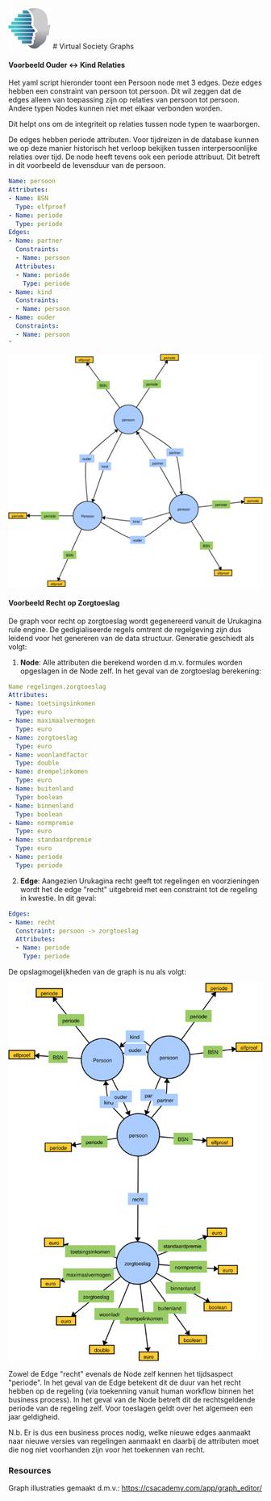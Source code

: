 ![logo](./img/logo.svg) # Virtual Society Graphs

#### Voorbeeld Ouder <-> Kind Relaties

Het yaml script hieronder toont een Persoon node met 3 edges. Deze edges hebben een constraint van persoon tot persoon. Dit wil zeggen
dat de edges alleen van toepassing zijn op relaties van persoon tot persoon. Andere typen Nodes kunnen niet met elkaar verbonden worden.

Dit helpt ons om de integriteit op relaties tussen node typen te waarborgen.

De edges hebben periode attributen. Voor tijdreizen in de database kunnen we op deze manier historisch het verloop bekijken tussen
interpersoonlijke relaties over tijd. De node heeft tevens ook een periode attribuut. Dit betreft in dit voorbeeld de levensduur van de persoon.

```YAML
Name: persoon
Attributes:
- Name: BSN
  Type: elfproef
- Name: periode
  Type: periode
Edges:
- Name: partner
  Constraints:
  - Name: persoon
  Attributes:
  - Name: periode
    Type: periode
- Name: kind
  Constraints:
  - Name: persoon
- Name: ouder
  Constraints:
  - Name: persoon
"
```

![](./img/ouder-kind-relatie.svg)


#### Voorbeeld Recht op Zorgtoeslag

De graph voor recht op zorgtoeslag wordt gegenereerd vanuit de Urukagina rule engine. De gedigialiseerde regels omtrent de regelgeving zijn dus
leidend voor het genereren van de data structuur. Generatie geschiedt als volgt:

1. **Node**: Alle attributen die berekend worden d.m.v. formules worden opgeslagen in de Node zelf. In het geval van de zorgtoeslag berekening:

```YAML
Name regelingen.zorgtoeslag
Attributes:
- Name: toetsingsinkomen
  Type: euro
- Name: maximaalvermogen
  Type: euro
- Name: zorgtoeslag
  Type: euro
- Name: woonlandfactor
  Type: double
- Name: drempelinkomen
  Type: euro
- Name: buitenland
  Type: boolean
- Name: binnenland
  Type: boolean
- Name: normpremie
  Type: euro
- Name: standaardpremie
  Type: euro
- Name: periode
  Type: periode
```

2. **Edge**: Aangezien Urukagina recht geeft tot regelingen en voorzieningen wordt het de edge "recht" uitgebreid met een constraint tot de regeling in kwestie.
   In dit geval:

```YAML
Edges:
- Name: recht
  Constraint: persoon -> zorgtoeslag
  Attributes:
  - Name: periode
    Type: periode
```

De opslagmogelijkheden van de graph is nu als volgt:

![](./img/zorgtoeslag.svg)

Zowel de Edge "recht" evenals de Node zelf kennen het tijdsaspect "periode". In het geval van de Edge betekent dit de duur van het recht hebben
op de regeling (via toekenning vanuit human workflow binnen het business process). In het geval van de Node betreft dit de rechtsgeldende periode van de regeling zelf. Voor toeslagen geldt over het algemeen een
jaar geldigheid.

N.b. Er is dus een business proces nodig, welke nieuwe edges aanmaakt naar nieuwe versies van regelingen aanmaakt en daarbij de attributen moet 
die nog niet voorhanden zijn voor het toekennen van recht.

### Resources

Graph illustraties gemaakt d.m.v.: https://csacademy.com/app/graph_editor/